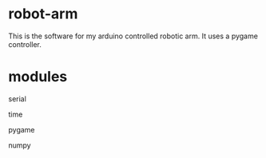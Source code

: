 # robot-arm
This is the software for my arduino controlled robotic arm. It uses a pygame controller.

# modules
serial

time

pygame

numpy
